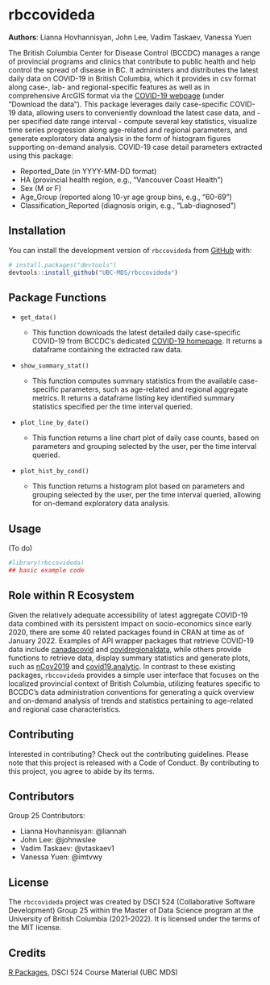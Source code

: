 
<!-- README.md is generated from README.Rmd. Please edit that file -->

# rbccovideda

<!-- badges: start -->
<!-- badges: end -->

**Authors**: Lianna Hovhannisyan, John Lee, Vadim Taskaev, Vanessa Yuen

The British Columbia Center for Disease Control (BCCDC) manages a range
of provincial programs and clinics that contribute to public health and
help control the spread of disease in BC. It administers and distributes
the latest daily data on COVID-19 in British Columbia, which it provides
in csv format along case-, lab- and regional-specific features as well
as in comprehensive ArcGIS format via the [COVID-19
webpage](http://www.bccdc.ca/health-info/diseases-conditions/covid-19/data)
(under “Download the data”). This package leverages daily case-specific
COVID-19 data, allowing users to conveniently download the latest case
data, and - per specified date range interval - compute several key
statistics, visualize time series progression along age-related and
regional parameters, and generate exploratory data analysis in the form
of histogram figures supporting on-demand analysis. COVID-19 case detail
parameters extracted using this package:

-   Reported_Date (in YYYY-MM-DD format)
-   HA (provincial health region, e.g., “Vancouver Coast Health”)
-   Sex (M or F)
-   Age_Group (reported along 10-yr age group bins, e.g., “60-69”)
-   Classification_Reported (diagnosis origin, e.g., “Lab-diagnosed”)

## Installation

You can install the development version of `rbccovideda` from
[GitHub](https://github.com/) with:

``` r
# install.packages("devtools")
devtools::install_github("UBC-MDS/rbccovideda")
```

## Package Functions

-   `get_data()`

    -   This function downloads the latest detailed daily case-specific
        COVID-19 from BCCDC’s dedicated [COVID-19
        homepage](http://www.bccdc.ca/health-info/diseases-conditions/covid-19/data).
        It returns a dataframe containing the extracted raw data.

-   `show_summary_stat()`

    -   This function computes summary statistics from the available
        case-specific parameters, such as age-related and regional
        aggregate metrics. It returns a dataframe listing key identified
        summary statistics specified per the time interval queried.

-   `plot_line_by_date()`

    -   This function returns a line chart plot of daily case counts,
        based on parameters and grouping selected by the user, per the
        time interval queried.

-   `plot_hist_by_cond()`

    -   This function returns a histogram plot based on parameters and
        grouping selected by the user, per the time interval queried,
        allowing for on-demand exploratory data analysis.

## Usage

(To do)

``` r
#library(rbccovideda)
## basic example code
```

## **Role within R Ecosystem**

Given the relatively adequate accessibility of latest aggregate COVID-19
data combined with its persistent impact on socio-economics since early
2020, there are some 40 related packages found in CRAN at time as of
January 2022. Examples of API wrapper packages that retrieve COVID-19
data include [canadacovid](https://github.com/taylordunn/canadacovid)
and
[covidregionaldata](https://github.com/epiforecasts/covidregionaldata/),
while others provide functions to retrieve data, display summary
statistics and generate plots, such as
[nCov2019](https://github.com/YuLab-SMU/nCov2019) and
[covid19.analytic](https://github.com/mponce0/covid19.analytic). In
contrast to these existing packages, `rbccovideda` provides a simple
user interface that focuses on the localized provincial context of
British Columbia, utilizing features specific to BCCDC’s data
administration conventions for generating a quick overview and on-demand
analysis of trends and statistics pertaining to age-related and regional
case characteristics.

## Contributing

Interested in contributing? Check out the contributing guidelines.
Please note that this project is released with a Code of Conduct. By
contributing to this project, you agree to abide by its terms.

## Contributors

Group 25 Contributors:

-   Lianna Hovhannisyan: @liannah
-   John Lee: @johnwslee
-   Vadim Taskaev: @vtaskaev1
-   Vanessa Yuen: @imtvwy

## License

The `rbccovideda` project was created by DSCI 524 (Collaborative
Software Development) Group 25 within the Master of Data Science program
at the University of British Columbia (2021-2022). It is licensed under
the terms of the MIT license.

## Credits

[R Packages](https://r-pkgs.org/), DSCI 524 Course Material (UBC MDS)
